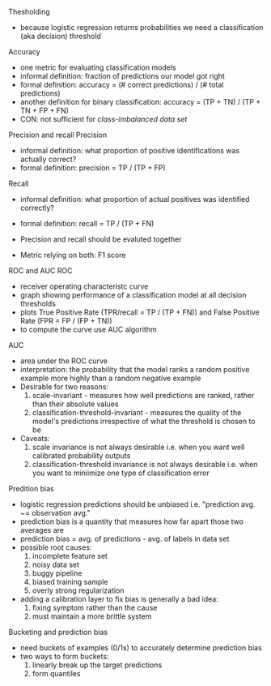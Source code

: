 Thesholding
- because logistic regression returns probabilities we need a classification (aka decision) threshold

Accuracy
- one metric for evaluating classification models
- informal definition: fraction of predictions our model got right
- formal definition: accuracy = (# correct predictions) / (# total predictions)
- another definition for binary classification: accuracy = (TP + TN) / (TP + TN + FP + FN)
- CON: not sufficient for *class-imbalanced data set*

Precision and recall
Precision
- informal definition: what proportion of positive identifications was actually correct?
- formal definition: precision = TP / (TP + FP)

Recall
- informal definition: what proportion of actual positives was identified correctly?
- formal definition: recall = TP / (TP + FN)

- Precision and recall should be evaluted together
- Metric relying on both: F1 score

ROC and AUC
ROC
- receiver operating characteristc curve
- graph showing performance of a classification model at all decision thresholds
- plots True Positive Rate (TPR/recall = TP / (TP + FN)) and False Positive Rate (FPR = FP / (FP + TN))
- to compute the curve use AUC algorithm

AUC
- area under the ROC curve
- interpretation: the probability that the model ranks a random positive example more highly than a random negative example
- Desirable for two reasons:
    1) scale-invariant - measures how well predictions are ranked, rather than their absolute values
    2) classification-threshold-invariant - measures the quality of the model's predictions irrespective of what the threshold is chosen to be
- Caveats:
    1) scale invariance is not always desirable i.e. when you want well calibrated probability outputs
    2) classification-threshold invariance is not always desirable i.e. when you want to miniimize one type of classification error

Predition bias
- logistic regression predictions should be unbiased i.e. "prediction avg. ~= observation avg."
- prediction bias is a quantity that measures how far apart those two averages are
- prediction bias = avg. of predictions - avg. of labels in data set
- possible root causes:
    1) incomplete feature set
    2) noisy data set
    3) buggy pipeline
    4) biased training sample
    5) overly strong regularization
- adding a calibration layer to fix bias is generally a bad idea:
    1) fixing symptom rather than the cause
    2) must maintain a more brittle system

Bucketing and prediction bias
- need buckets of examples (0/1s) to accurately determine prediction bias
- two ways to form buckets:
    1) linearly break up the target predictions
    2) form quantiles

